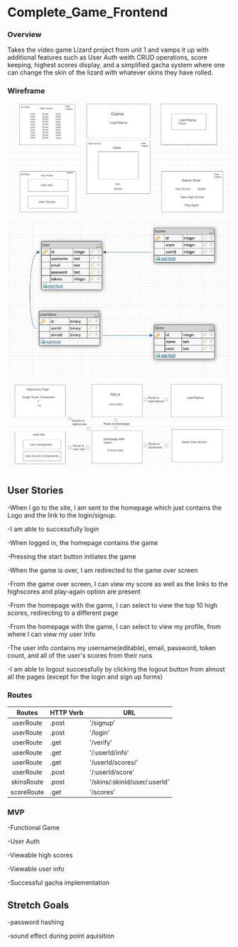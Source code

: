 # Complete_Game_Frontend

### Overview

Takes the video game Lizard project from unit 1 and vamps it up with additional features such as User Auth weith CRUD operations, score keeping, highest scores display, and a simplified gacha system where one can change the skin of the lizard with whatever skins they have rolled.  

### Wireframe

![Wireframe](./images/Wireframe.png)
![Wireframe](./images/Schema.png)
![Wireframe](./images/Components_Chart.png)

## User Stories 
-When I go to the site, I am sent to the homepage which just contains the Logo and the link to the login/signup. 

-I am able to successfully login

-When logged in, the homepage contains the game 

-Pressing the start button initiates the game 

-When the game is over, I am redirected to the game over screen 

-From the game over screen, I can view my score as well as the links to the highscores and play-again option are present 

-From the homepage with the game, I can select to view the top 10 high scores, redirecting to a different page

-From the homepage with the game, I can select to view my profile, from where I can view my user Info 

-The user info contains my username(editable), email, password, token count, and all of the user's scores from their runs 

-I am able to logout successfully by clicking the logout button from almost all the pages (except for the login and sign up forms)


### Routes 

|Routes                     | HTTP Verb                       | URL                            |
| :----------------------: | ------------------------------- | ------------------------------- |
| userRoute     | .post    | '/signup'                            |
| userRoute     | .post    | '/login'                             |
| userRoute     | .get     | '/verify'                            |
| userRoute     | .get     | '/:userId/info'                      |
| userRoute     | .get     | '/userId/scores/'                    |
| userRoute     | .post    | '/:userId/score'                     |
| skinsRoute    | .post    | '/skins/:skinId/user/:userId'        |
| scoreRoute    | .get     | '/scores'                             |



### MVP

-Functional Game

-User Auth

-Viewable high scores

-Viewable user info 

-Successful gacha implementation

## Stretch Goals

-password hashing 

-sound effect during point aquisition